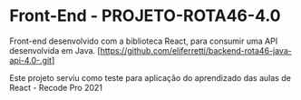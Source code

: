 # Front-End - PROJETO-ROTA46-4.0

Front-end desenvolvido com a biblioteca React, para consumir uma API desenvolvida em Java. [https://github.com/eliferretti/backend-rota46-java-api-4.0-.git] 

Este projeto serviu como teste para aplicação do aprendizado das aulas de React - Recode Pro 2021     
